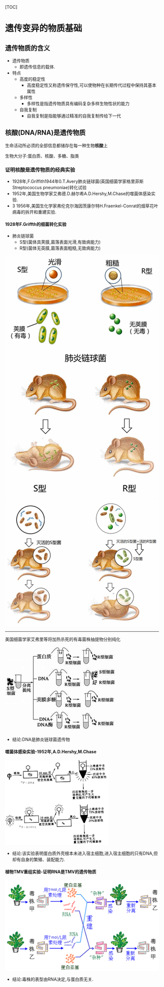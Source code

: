 

[TOC]

# 遗传变异的物质基础

## 遗传物质的含义

+   遗传物质
    +   即遗传信息的载体.
+   特点
    +   高度的稳定性
        +   高度稳定性又称遗传保守性,可以使物种在长期传代过程中保持其基本属性
    +   多样性
        +   多样性是指遗传物质具有编码复杂多样生物性状的能力
    +   自我复制
        +   自我复制是指能够通过精准的自我复制传给下一代

## 核酸(DNA/RNA)是遗传物质

生命活动所必须的全部信息都储存在每一种生物**核酸**上

生物大分子:蛋白质、核酸、多糖、脂类

### 证明核酸是遗传物质的经典实验

+   1928年,F.Griffith1944年0.T.Avery肺炎链球菌(英国细菌学家格里菲斯Streptococcus pneumoniae)转化试验
+   1952年,美国生物学家艾弗德.D.赫尔希A.D.Hershy,M.Chase的噬菌体感染实验.
+   3 1956年,美国生化学家弗伦克尔海因茨康尔特H.Fraenkel-Conrat的烟草花叶病毒的拆开和重建实验.

#### 1928年F.Griffth的细菌转化实验

+   肺炎链球菌
    +   S型(菌体具荚膜,菌落表面光滑,有致病能力)
    +   R型(菌体无英膜,菌落表面粗糙,无致病能力)

<img src="image/image-20210618010818471.png" alt="image-20210618010818471" style="zoom:67%;" />

<img src="image/image-20210618010826187.png" alt="image-20210618010826187" style="zoom:67%;" />

<img src="image/image-20210618010851196.png" alt="image-20210618010851196" style="zoom:80%;" />

---

美国细菌学家艾弗里等将加热杀死的有毒菌株抽提物分别纯化

![image-20210618102745094](image/image-20210618102745094.png)

+   结论:DNA是肺炎链球菌遗传物

#### 噬菌体感染实验-1952年,A.D.Hershy,M.Chase

<img src="image/image-20210618102954873.png" alt="image-20210618102954873" style="zoom: 33%;" />

+   结论:该实验表明蛋白质外壳根本未进入宿主细胞,进入宿主细胞的只有DNA,但却有自身的繁殖、装配能力.

#### 植物TMV重组实验-证明RNA是TMV的遗传物质

![image-20210618105032260](image/image-20210618105032260.png)

+   结论:毒株的表型由RNA决定,与蛋白质无关.

